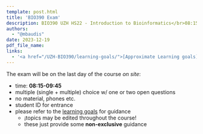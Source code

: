 ```yaml
---
template: post.html
title: 'BIO390 Exam'
description: BIO390 UZH HS22 - Introduction to Bioinformatics</br>08:15-09:45 @ UZH Irchel Y03-G-85
authors:
  - "@mbaudis"
date: 2023-12-19
pdf_file_name: 
links:
  - '<a href="/UZH-BIO390/learning-goals/">[Approximate Learning goals]</a>'
---
```


The exam will be on the last day of the course *on site*:

* time: **08:15-09:45**
* multiple (single + multiple) choice w/ one or two open questions
* no material, phones etc.
* student ID for entrance
* please refer to the [learning goals](/UZH-BIO390/learning-goals/) for guidance
    - ¡topics may be edited throughout the course!
    - these just provide some __non-exclusive__ guidance
